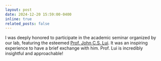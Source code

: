 ```yaml
---
layout: post
date: 2024-12-20 15:59:00-0400
inline: true
related_posts: false
---
```


I was deeply honored to participate in the academic seminar organized by our lab, featuring the esteemed [Prof. John C.S. Lui](http://www.cse.cuhk.edu.hk/~cslui/). It was an inspiring experience to have a brief exchange with him. Prof. Lui is incredibly insightful and approachable!  





